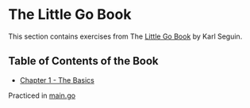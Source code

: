 # The Little Go Book

This section contains exercises from The [Little Go Book](https://github.com/karlseguin/the-little-go-book) by Karl Seguin.

## Table of Contents of the Book

- [Chapter 1 - The Basics](https://github.com/karlseguin/the-little-go-book/blob/master/en/go.md#chapter-1---the-basics)

Practiced in [main.go](main.go)
